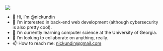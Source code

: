 <a href="https://www.linkedin.com/in/nickundin">
  <img src="https://img.shields.io/badge/LinkedIn-0077B5?style=for-the-badge&logo=linkedin&logoColor=white" />
</a>

- 👋 Hi, I’m @nickundin
- 👀 I’m interested in back-end web development (although cybersecurity is also pretty cool).
- 🌱 I’m currently learning computer science at the University of Georgia.
- 💞️ I’m looking to collaborate on anything, really.
- 📫 How to reach me: nickundin@gmail.com

<!---
nickundin/nickundin is a ✨ special ✨ repository because its `README.md` (this file) appears on your GitHub profile.
You can click the Preview link to take a look at your changes.
--->
